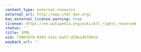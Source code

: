 ```yaml
---
content_type: external-resource
external_url: http://www.sfml-dev.org/
has_external_license_warning: true
license: https://en.wikipedia.org/wiki/All_rights_reserved
status: ''
title: SFML
uid: 73007870-8393-41ec-ba57-d29e2d9789cb
wayback_url: ''
---
```

